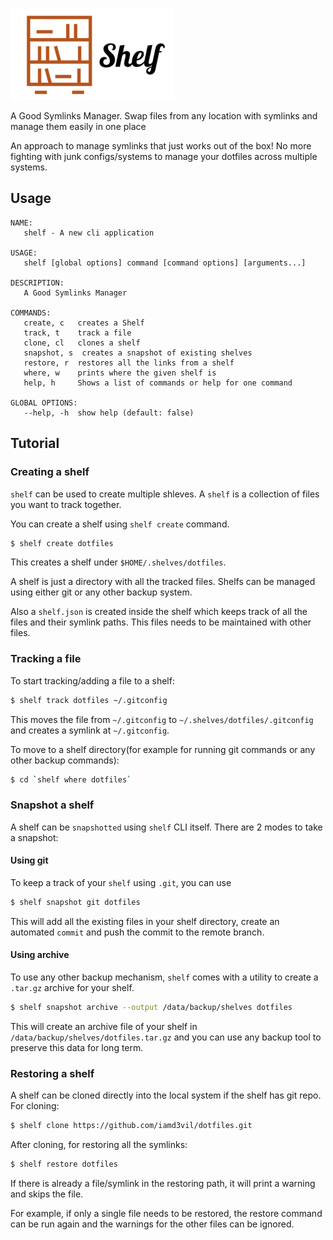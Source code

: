 ![Alt text](logo.png "Shelf Logo")

A Good Symlinks Manager. Swap files from any location with symlinks and manage them easily in one place

An approach to manage symlinks that just works out of the box! No more fighting with junk configs/systems to manage your dotfiles across multiple systems.

## Usage

```
NAME:
   shelf - A new cli application

USAGE:
   shelf [global options] command [command options] [arguments...]

DESCRIPTION:
   A Good Symlinks Manager

COMMANDS:
   create, c   creates a Shelf
   track, t    track a file
   clone, cl   clones a shelf
   snapshot, s  creates a snapshot of existing shelves
   restore, r  restores all the links from a shelf
   where, w    prints where the given shelf is
   help, h     Shows a list of commands or help for one command

GLOBAL OPTIONS:
   --help, -h  show help (default: false)
```

## Tutorial

### Creating a shelf

`shelf` can be used to create multiple shleves. A `shelf` is a collection of files you want to track together.

You can create a shelf using `shelf create` command.

```bash
$ shelf create dotfiles
```

This creates a shelf under `$HOME/.shelves/dotfiles`.

A shelf is just a directory with all the tracked files. Shelfs can be managed using either git or any other backup system.

Also a `shelf.json` is created inside the shelf which keeps track of all the files and their symlink paths. This files needs to be maintained with other files.

### Tracking a file

To start tracking/adding a file to a shelf:
```bash
$ shelf track dotfiles ~/.gitconfig
```

This moves the file from `~/.gitconfig` to `~/.shelves/dotfiles/.gitconfig` and creates a symlink at `~/.gitconfig`.

To move to a shelf directory(for example for running git commands or any other backup commands):

```bash
$ cd `shelf where dotfiles`
```

### Snapshot a shelf

A shelf can be `snapshotted` using `shelf` CLI itself. There are 2 modes to take a snapshot:

#### Using git

To keep a track of your `shelf` using `.git`, you can use

```bash
$ shelf snapshot git dotfiles
```

This will add all the existing files in your shelf directory, create an automated `commit` and push the commit to
the remote branch.

#### Using archive

To use any other backup mechanism, `shelf` comes with a utility to create a `.tar.gz` archive for your shelf.

```bash
$ shelf snapshot archive --output /data/backup/shelves dotfiles
```

This will create an archive file of your shelf in `/data/backup/shelves/dotfiles.tar.gz` and you can use any backup tool
to preserve this data for long term.

### Restoring a shelf

A shelf can be cloned directly into the local system if the shelf has git repo. For cloning:

```bash
$ shelf clone https://github.com/iamd3vil/dotfiles.git
```

After cloning, for restoring all the symlinks:

```bash
$ shelf restore dotfiles
```

If there is already a file/symlink in the restoring path, it will print a warning and skips the file.

For example, if only a single file needs to be restored, the restore command can be run again and the warnings for the other files can be ignored.